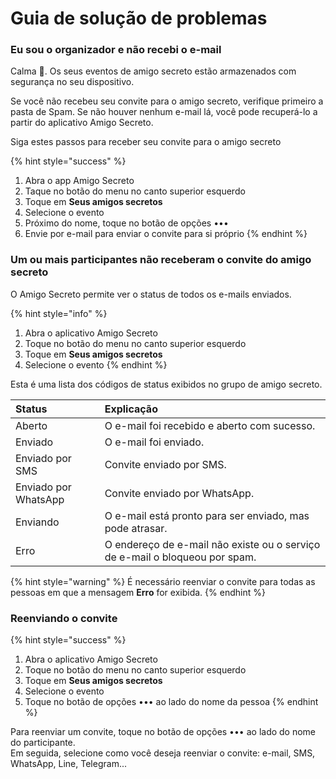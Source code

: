 # Guia de solução de problemas

### Eu sou o organizador e não recebi o e-mail

Calma 🙂. Os seus eventos de amigo secreto estão armazenados com segurança no seu dispositivo.

Se você não recebeu seu convite para o amigo secreto, verifique primeiro a pasta de Spam. Se não houver nenhum e-mail lá, você pode recuperá-lo a partir do aplicativo Amigo Secreto.

Siga estes passos para receber seu convite para o amigo secreto

{% hint style="success" %}
1. Abra o app Amigo Secreto
2. Taque no botão do menu no canto superior esquerdo
3. Toque em **Seus amigos secretos**
4. Selecione o evento
5. Próximo do nome, toque no botão de opções •••
6. Envie por e-mail para enviar o convite para si próprio
{% endhint %}

### Um ou mais participantes não receberam o convite do amigo secreto

O Amigo Secreto permite ver o status de todos os e-mails enviados.

{% hint style="info" %}
1. Abra o aplicativo Amigo Secreto
2. Toque no botão do menu no canto superior esquerdo
3. Toque em **Seus amigos secretos**
4. Selecione o evento
{% endhint %}

Esta é uma lista dos códigos de status exibidos no grupo de amigo secreto.

| Status | Explicação |
| :--- | :--- |
| Aberto | O e-mail foi recebido e aberto com sucesso. |
| Enviado | O e-mail foi enviado. |
| Enviado por SMS | Convite enviado por SMS. |
| Enviado por WhatsApp | Convite enviado por WhatsApp. |
| Enviando | O e-mail está pronto para ser enviado, mas pode atrasar. |
| Erro | O endereço de e-mail não existe ou o serviço de e-mail o bloqueou por spam. |

{% hint style="warning" %}
É necessário reenviar o convite para todas as pessoas em que a mensagem **Erro** for exibida.
{% endhint %}

### Reenviando o convite

{% hint style="success" %}
1. Abra o aplicativo Amigo Secreto
2. Toque no botão do menu no canto superior esquerdo
3. Toque em **Seus amigos secretos**
4. Selecione o evento
5. Toque no botão de opções ••• ao lado do nome da pessoa
{% endhint %}

Para reenviar um convite, toque no botão de opções ••• ao lado do nome do participante.  
Em seguida, selecione como você deseja reenviar o convite: e-mail, SMS, WhatsApp, Line, Telegram...

